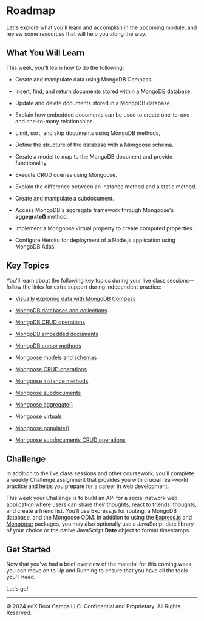 # Roadmap
Let's explore what you'll learn and accomplish in the upcoming module, and review some resources that will help you along the way.

## What You Will Learn
This week, you'll learn how to do the following:

* Create and manipulate data using MongoDB Compass.

* Insert, find, and return documents stored within a MongoDB database.

* Update and delete documents stored in a MongoDB database.

* Explain how embedded documents can be used to create one-to-one and one-to-many relationships.

* Limit, sort, and skip documents using MongoDB methods,

* Define the structure of the database with a Mongoose schema.

* Create a model to map to the MongoDB document and provide functionality.

* Execute CRUD queries using Mongoose.

* Explain the difference between an instance method and a static method.

* Create and manipulate a subdocument.

* Access MongoDB's aggregate framework through Mongoose's **aggegrate()** method.

* Implement a Mongoose virtual property to create computed properties.

* Configure Heroku for deployment of a Node.js application using MongoDB Atlas.

## Key Topics
You'll learn about the following key topics during your live class sessions—follow the links for extra support during independent practice:

* [Visually exploring data with MongoDB Compass](https://docs.mongodb.com/compass/master/)

* [MongoDB databases and collections](https://docs.mongodb.com/manual/core/databases-and-collections/)

* [MongoDB CRUD operations](https://docs.mongodb.com/manual/crud/)

* [MongoDB embedded documents](https://docs.mongodb.com/manual/core/data-model-design/#std-label-data-modeling-embedding)

* [MongoDB cursor methods](https://docs.mongodb.com/manual/reference/method/js-cursor/)

* [Mongoose models and schemas](https://mongoosejs.com/docs/guide.html)

* [Mongoose CRUD operations](https://mongoosejs.com/docs/queries.html)

* [Mongoose instance methods](https://mongoosejs.com/docs/guide.html#methods)

* [Mongoose subdocuments](https://mongoosejs.com/docs/subdocs.html)

* [Mongoose aggregate()](https://mongoosejs.com/docs/api/aggregate.html#aggregate_Aggregate)

* [Mongoose virtuals](https://mongoosejs.com/docs/tutorials/virtuals.html)

* [Mongoose populate()](https://mongoosejs.com/docs/populate.html)

* [Mongoose subdocuments CRUD operations](https://mongoosejs.com/docs/subdocs.html#finding-a-subdocument)

## Challenge
In addition to the live class sessions and other coursework, you'll complete a weekly Challenge assignment that provides you with crucial real-world practice and helps you prepare for a career in web development.

This week your Challenge is to build an API for a social network web application where users can share their thoughts, react to friends’ thoughts, and create a friend list. You’ll use Express.js for routing, a MongoDB database, and the Mongoose ODM. In addition to using the [Express.js](https://www.npmjs.com/package/express) and [Mongoose](https://www.npmjs.com/package/mongoose) packages, you may also optionally use a JavaScript date library of your choice or the native JavaScript **Date** object to format timestamps.

## Get Started
Now that you've had a brief overview of the material for this coming week, you can move on to Up and Running to ensure that you have all the tools you'll need.

Let's go!

---
© 2024 edX Boot Camps LLC. Confidential and Proprietary. All Rights Reserved.